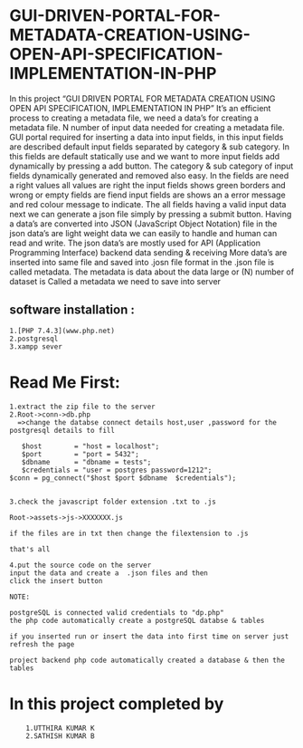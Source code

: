 # GUI-DRIVEN-PORTAL-FOR-METADATA-CREATION-USING-OPEN-API-SPECIFICATION-IMPLEMENTATION-IN-PHP
In this project “GUI DRIVEN PORTAL FOR METADATA CREATION  USING OPEN API SPECIFICATION, IMPLEMENTATION IN PHP” It’s an efficient process to creating a metadata file, we need a data’s for creating a metadata file. N number of input data needed for creating a metadata file. GUI portal required for inserting a data into input fields, in this input fields are described default input fields separated by category &amp; sub category. In this fields are default statically use and we want to more input fields add dynamically by pressing a add button. The category &amp; sub category of input fields dynamically generated and removed also easy.    In the fields are need a right values all values are right the input fields shows green borders and  wrong or empty fields are fiend input fields are shows an a error message and red colour message to indicate. The all fields having a valid input data next we can generate a json file simply by pressing a submit button. Having a data’s are converted into JSON (JavaScript Object Notation) file in the json data’s are light weight data we can easily to handle and human can read and write.  The json data’s are mostly used for API (Application Programming Interface) backend data sending &amp; receiving  More data’s are inserted into same file and saved into .josn file format in the .json file is called metadata.  The metadata is data about the data large or (N) number of dataset is Called a metadata we need to save into server  


## software installation :

```
1.[PHP 7.4.3](www.php.net)
2.postgresql
3.xampp sever 
```


# Read Me First:
````
1.extract the zip file to the server 
2.Root->conn->db.php  
  =>change the databse connect details host,user ,password for the postgresql details to fill
  
   $host        = "host = localhost";
   $port        = "port = 5432";
   $dbname      = "dbname = tests";
   $credentials = "user = postgres password=1212";
$conn = pg_connect("$host $port $dbname  $credentials");


3.check the javascript folder extension .txt to .js   

Root->assets->js->XXXXXXX.js 

if the files are in txt then change the filextension to .js 

that's all 

4.put the source code on the server 
input the data and create a  .json files and then 
click the insert button 

NOTE:

postgreSQL is connected valid credentials to "dp.php"
the php code automatically create a postgreSQL databse & tables 

if you inserted run or insert the data into first time on server just refresh the page 

project backend php code automatically created a database & then the tables 

```````

# In this project completed by 
```
    1.UTTHIRA KUMAR K
    2.SATHISH KUMAR B
```

